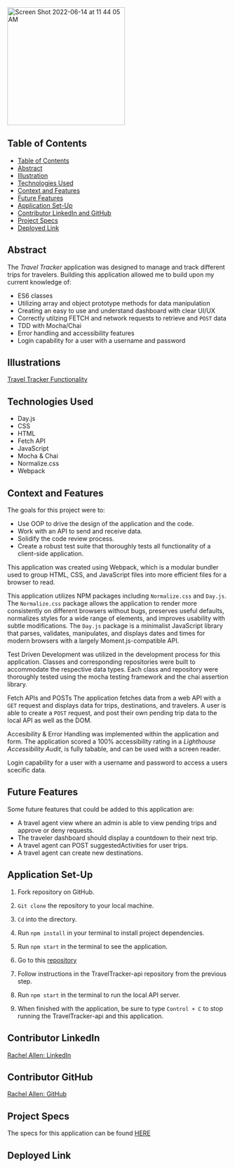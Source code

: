 <img width="268" alt="Screen Shot 2022-06-14 at 11 44 05 AM" src="https://user-images.githubusercontent.com/98505112/173648081-42da2316-f2f7-41fa-8253-49105d20937a.png">


## Table of Contents

- [Table of Contents](#table-of-contents)
- [Abstract](#abstract)
- [Illustration](#illustration)
- [Technologies Used](#technologies-used)
- [Context and Features](#context-and-features)
- [Future Features](#future-features)
- [Application Set-Up](#application-set-up)
- [Contributor LinkedIn and GitHub](#contributor-linkedin-and-github)
- [Project Specs](#project-specs)
- [Deployed Link](#deplyed-link)

## Abstract

The _Travel Tracker_ application was designed to manage and track different trips for travelers. Building this application allowed me to build upon my current knowledge of: 

  - ES6 classes
  - Utilizing array and object prototype methods for data manipulation
  - Creating an easy to use and understand dashboard with clear UI/UX
  - Correctly utilzing FETCH and network requests to retrieve and `POST` data
  - TDD with Mocha/Chai
  - Error handling and accessibility features
  - Login capability for a user with a username and password

## Illustrations

[Travel Tracker Functionality]()

## Technologies Used

- Day.js
- CSS
- HTML
- Fetch API
- JavaScript
- Mocha & Chai
- Normalize.css
- Webpack

## Context and Features

The goals for this project were to:
  
   - Use OOP to drive the design of the application and the code.
   - Work with an API to send and receive data.
   - Solidify the code review process.
   - Create a robust test suite that thoroughly tests all functionality of a client-side application.

This application was created using Webpack, which is a modular bundler used to group HTML, CSS, and JavaScript files into more efficient files for a browser to read.

This application utilizes NPM packages including `Normalize.css` and `Day.js`. The `Normalize.css` package allows the application to render more consistently on different browsers without bugs, preserves useful defaults, normalizes styles for a wide range of elements, and improves usability with subtle modifications. The `Day.js` package is a minimalist JavaScript library that parses, validates, manipulates, and displays dates and times for modern browsers with a largely Moment.js-compatible API.

Test Driven Development was utilized in the development process for this application. Classes and corresponding repositories were built to accommodate the respective data types. Each class and repository were thoroughly tested using the mocha testing framework and the chai assertion library. 

Fetch APIs and POSTs The application fetches data from a web API with a `GET` request and displays data for trips, destinations, and travelers. A user is able to create a `POST` request, and post their own pending trip data to the local API as well as the DOM.  

Accesibility & Error Handling was implemented within the application and form. The application scored a 100% accessibility rating in a _Lighthouse Accessibility Audit_, is fully tabable, and can be used with a screen reader. 

Login capability for a user with a username and password to access a users scecific data.

## Future Features

Some future features that could be added to this application are:

- A travel agent view where an admin is able to view pending trips and approve or deny requests.
- The traveler dashboard should display a countdown to their next trip. 
- A travel agent can POST suggestedActivities for user trips.
- A travel agent can create new destinations.

## Application Set-Up

1. Fork repository on GitHub.

2. `Git clone` the repository to your local machine.

3. `Cd` into the directory.

4. Run `npm install` in your terminal to install project dependencies.

5. Run `npm start` in the terminal to see the application.

6. Go to this [repository](https://github.com/turingschool-examples/travel-tracker-api)  

7. Follow instructions in the TravelTracker-api repository from the previous step. 

8. Run `npm start` in the terminal to run the local API server.

9. When finished with the application, be sure to type `Control + C` to stop running the TravelTracker-api and this application. 

## Contributor LinkedIn

[Rachel Allen: LinkedIn](https://www.linkedin.com/in/rachel-lynn-allen/)  
 
## Contributor GitHub

[Rachel Allen: GitHub](https://github.com/Rallen13) 

## Project Specs

The specs for this application can be found 
[HERE](https://frontend.turing.edu/projects/travel-tracker.html) 

## Deployed Link
